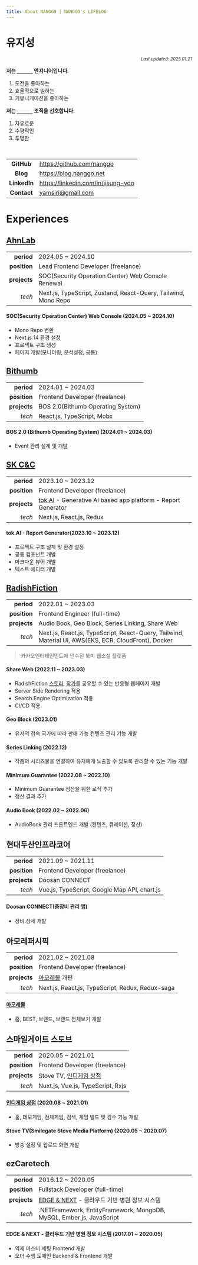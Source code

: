 ```yaml
---
title: About NANGGO | NANGGO's LIFELOG
---
```


# 유지성

<div align="right"><sub><i>Last updated: 2025.01.21</i></sub></div>

**저는 `______` 엔지니어입니다.**

1. 도전을 좋아하는
2. 효율적으로 일하는
3. 커뮤니케이션을 좋아하는

**저는 `______` 조직을 선호합니다.**

1. 자유로운
2. 수평적인
3. 투명한

<br/>

|              |                                      |
| :----------: | ------------------------------------ |
|  **GitHub**  | <https://github.com/nanggo>          |
|   **Blog**   | <https://blog.nanggo.net>            |
| **LinkedIn** | <https://linkedin.com/in/jisung-yoo> |
| **Contact**  | <yamsiri@gmail.com>                  |

# Experiences

## [AhnLab](https://www.ahnlab.com)

|              |                                                                |
| -----------: | -------------------------------------------------------------- |
|   **period** | 2024.05 ~ 2024.10                                              |
| **position** | Lead Frontend Developer (freelance)                            |
| **projects** | SOC(Security Operation Center) Web Console Renewal             |
|       _tech_ | Next.js, TypeScript, Zustand, React-Query, Tailwind, Mono Repo |

#### SOC(Security Operation Center) Web Console (2024.05 ~ 2024.10)

- Mono Repo 변환
- Next.js 14 환경 설정
- 프로젝트 구조 생성
- 페이지 개발(모니터링, 분석설정, 공통)

## [Bithumb](https://www.bithumb.com)

|              |                                   |
| -----------: | --------------------------------- |
|   **period** | 2024.01 ~ 2024.03                 |
| **position** | Frontend Developer (freelance)    |
| **projects** | BOS 2.0(Bithumb Operating System) |
|       _tech_ | React.js, TypeScript, Mobx        |

#### BOS 2.0 (Bithumb Operating System) (2024.01 ~ 2024.03)

- Event 관리 설계 및 개발

## [SK C&C](https://www.skcc.co.kr)

|              |                                                                                                                     |
| -----------: | ------------------------------------------------------------------------------------------------------------------- |
|   **period** | 2023.10 ~ 2023.12                                                                                                   |
| **position** | Frontend Developer (freelance)                                                                                      |
| **projects** | [tok.AI](https://www.skcc.co.kr/ai-data/ai-report-automation) - Generative AI based app platform - Report Generator |
|       _tech_ | Next.js, React.js, Redux                                                                                            |

#### tok.AI - Report Generator(2023.10 ~ 2023.12)

- 프로젝트 구조 설계 및 환경 설정
- 공통 컴포넌트 개발
- 마크다운 뷰어 개발
- 텍스트 에디터 개발

## [RadishFiction](https://radishfiction.com)

|              |                                                                                                      |
| -----------: | ---------------------------------------------------------------------------------------------------- |
|   **period** | 2022.01 ~ 2023.03                                                                                    |
| **position** | Frontend Engineer (full-time)                                                                        |
| **projects** | Audio Book, Geo Block, Series Linking, Share Web                                                     |
|       _tech_ | Next.js, React.js, TypeScript, React-Query, Tailwind, Material UI, AWS(EKS, ECR, CloudFront), Docker |

> 카카오엔터테인먼트에 인수된 북미 웹소설 플랫폼

#### Share Web (2022.11 ~ 2023.03)

- RadishFiction [스토리](https://radishfiction.com/stories/8602), [작가](https://radishfiction.com/writers/751)를 공유할 수 있는 반응형 웹페이지 개발
- Server Side Rendering 적용
- Search Engine Optimization 적용
- CI/CD 적용

#### Geo Block (2023.01)

- 유저의 접속 국가에 따라 판매 가능 컨텐츠 관리 기능 개발

#### Series Linking (2022.12)

- 작품의 시리즈물을 연결하여 유저에게 노출할 수 있도록 관리할 수 있는 기능 개발

#### Minimum Guarantee (2022.08 ~ 2022.10)

- Minimum Guarantee 정산을 위한 로직 추가
- 정산 결과 추가

#### Audio Book (2022.02 ~ 2022.06)

- AudioBook 관리 프론트엔드 개발 (컨텐츠, 큐레이션, 정산)

## 현대두산인프라코어

|              |                                              |
| -----------: | -------------------------------------------- |
|   **period** | 2021.09 ~ 2021.11                            |
| **position** | Frontend Developer (freelance)               |
| **projects** | Doosan CONNECT                               |
|       _tech_ | Vue.js, TypeScript, Google Map API, chart.js |

#### Doosan CONNECT(중장비 관리 앱)

- 장비 상세 개발

## 아모레퍼시픽

|              |                                                  |
| -----------: | ------------------------------------------------ |
|   **period** | 2021.02 ~ 2021.08                                |
| **position** | Frontend Developer (freelance)                   |
| **projects** | [아모레몰](https://www.amoremall.com) 개편       |
|       _tech_ | Next.js, React.js, TypeScript, Redux, Redux-saga |

#### [아모레몰](https://www.amoremall.com)

- 홈, BEST, 브랜드, 브랜드 전체보기 개발

## 스마일게이트 스토브

|              |                                                      |
| -----------: | ---------------------------------------------------- |
|   **period** | 2020.05 ~ 2021.01                                    |
| **position** | Frontend Developer (freelance)                       |
| **projects** | Stove TV, [인디게임 상점](https://indie.onstove.com) |
|       _tech_ | Nuxt.js, Vue.js, TypeScript, Rxjs                    |

#### [인디게임 상점](https://store.onstove.com) (2020.08 ~ 2021.01)

- 홈, 데모게임, 전체게임, 검색, 게임 빌드 및 검수 기능 개발

#### Stove TV(Smilegate Stove Media Platform) (2020.05 ~ 2020.07)

- 방송 설정 및 업로드 화면 개발

## ezCaretech

|              |                                                                        |
| -----------: | ---------------------------------------------------------------------- |
|   **period** | 2016.12 ~ 2020.05                                                      |
| **position** | Fullstack Developer (full-time)                                        |
| **projects** | [EDGE & NEXT](https://edgennext.com/) - 클라우드 기반 병원 정보 시스템 |
|       _tech_ | .NETFramework, EntityFramework, MongoDB, MySQL, Ember.js, JavaScript   |

#### EDGE & NEXT - 클라우드 기반 병원 정보 시스템 (2017.01 ~ 2020.05)

- 약제 마스터 세팅 Frontend 개발
- 오더 수행 도메인 Backend & Frontend 개발

